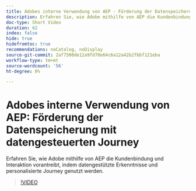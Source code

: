 ```yaml
---
title: Adobes interne Verwendung von AEP - Förderung der Datenspeicherung mit datengesteuerten Journey
description: Erfahren Sie, wie Adobe mithilfe von AEP die Kundenbindung und Interaktion vorantreibt, indem datengestützte Erkenntnisse und personalisierte Journey genutzt werden.
doc-type: Short Video
duration: 62
index: false
hide: true
hidefromtoc: true
recommendations: noCatalog, noDisplay
source-git-commit: 2af7500de12a9fd78e64c6a12a42b2fbbf121eba
workflow-type: tm+mt
source-wordcount: '56'
ht-degree: 0%

---
```



# Adobes interne Verwendung von AEP: Förderung der Datenspeicherung mit datengesteuerten Journey

Erfahren Sie, wie Adobe mithilfe von AEP die Kundenbindung und Interaktion vorantreibt, indem datengestützte Erkenntnisse und personalisierte Journey genutzt werden.

<!-- 62_S655_3442541_61_adobes-internal-use-of-aep-driving-retention-with-datadriven-journeys -->
>[!VIDEO](https://video.tv.adobe.com/v/3458264/?learn=on&enablevpops=true)
